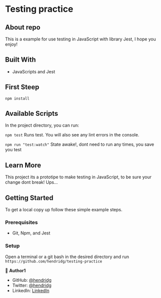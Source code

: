# Testing practice

## About repo

This is a example for use testing in JavaScript with library Jest, I hope you enjoy!

## Built With

- JavaScripts and Jest

## First Steep

`npm install`

## Available Scripts

In the project directory, you can run:

`npm test`
Runs test. You will also see any lint errors in the console.

`npm run "test:watch"`
State awake!, dont need to run any times, you save you test

## Learn More

This project its a prototipe to make testing in JavaScript, to be sure your change dont break! Ups...

## Getting Started

To get a local copy up follow these simple example steps.

### Prerequisites

- Git, Npm, and Jest

### Setup

Open a terminal or a git bash in the desired directory and run `https://github.com/hendridg/testing-practice`

👤 **Author1**

- GitHub: [@hendridg](https://github.com/hendridg)
- Twitter: [@hendridg](https://twitter.com/hendridg)
- LinkedIn: [LinkedIn](https://linkedin.com/in/hendridg)
